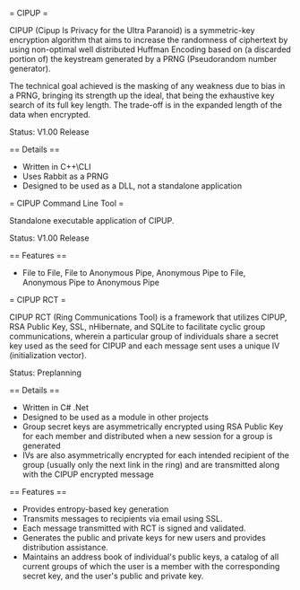 = CIPUP =

CIPUP (Cipup Is Privacy for the Ultra Paranoid) is a symmetric-key encryption algorithm that aims to increase the randomness of ciphertext by using non-optimal well distributed Huffman Encoding based on (a discarded portion of) the keystream generated by a PRNG (Pseudorandom number generator).

The technical goal achieved is the masking of any weakness due to bias in a PRNG, bringing its strength up the ideal, that being the exhaustive key search of its full key length. The trade-off is in the expanded length of the data when encrypted.

Status: V1.00 Release

== Details ==

  * Written in C++\CLI
  * Uses Rabbit as a PRNG
  * Designed to be used as a DLL, not a standalone application

= CIPUP Command Line Tool =

Standalone executable application of CIPUP.

Status: V1.00 Release

== Features ==

  * File to File, File to Anonymous Pipe, Anonymous Pipe to File, Anonymous Pipe to Anonymous Pipe

= CIPUP RCT =

CIPUP RCT (Ring Communications Tool) is a framework that utilizes CIPUP, RSA Public Key, SSL, nHibernate, and SQLite to facilitate cyclic group communications, wherein a particular group of individuals share a secret key used as the seed for CIPUP and each message sent uses a unique IV (initialization vector).

Status: Preplanning

== Details ==

  * Written in C# .Net
  * Designed to be used as a module in other projects
  * Group secret keys are asymmetrically encrypted using RSA Public Key for each member and distributed when a new session for a group is generated
  * IVs are also asymmetrically encrypted for each intended recipient of the group (usually only the next link in the ring) and are transmitted along with the CIPUP encrypted message

== Features ==

  * Provides entropy-based key generation
  * Transmits messages to recipients via email using SSL.
  * Each message transmitted with RCT is signed and validated.
  * Generates the public and private keys for new users and provides distribution assistance.
  * Maintains an address book of individual's public keys, a catalog of all current groups of which the user is a member with the corresponding secret key, and the user's public and private key.
